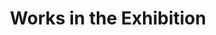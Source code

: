 ---
title: Works in the Exhibition
layout: table-of-contents
presentation: grid
order: 100
outputs:
    - pdf
    - html
---